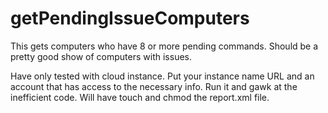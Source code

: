 # getPendingIssueComputers

This gets computers who have 8 or more pending commands. Should be a pretty good show of computers with issues.

Have only tested with cloud instance. Put your instance name URL and an account that has access to the necessary info. Run it and gawk at the inefficient code. Will have touch and chmod the report.xml file.
